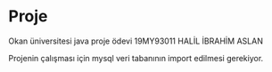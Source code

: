 # Proje
Okan üniversitesi java proje ödevi
19MY93011
HALİL İBRAHİM ASLAN

Projenin çalışması için mysql veri tabanının import edilmesi gerekiyor. 

